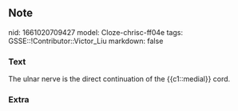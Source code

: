 ## Note
nid: 1661020709427
model: Cloze-chrisc-ff04e
tags: GSSE::!Contributor::Victor_Liu
markdown: false

### Text
The ulnar nerve is the direct continuation of the {{c1::medial}} cord.

### Extra

